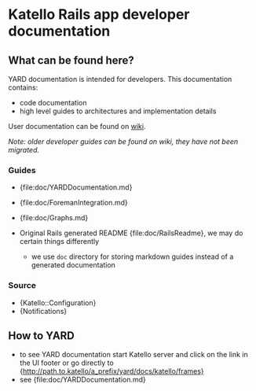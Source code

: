 # Katello Rails app developer documentation

## What can be found here?

YARD documentation is intended for developers. This documentation contains:

-   code documentation
-   high level guides to architectures and implementation details

User documentation can be found on [wiki](https://fedorahosted.org/katello/).

*Note: older developer guides can be found on wiki, they have not been migrated.*

### Guides

-   {file:doc/YARDDocumentation.md}
-   {file:doc/ForemanIntegration.md}
-   {file:doc/Graphs.md}
-   Original Rails generated README {file:doc/RailsReadme}, we may do certain things differently

    -   we use `doc` directory for storing markdown guides instead of a generated documentation

### Source

-   {Katello::Configuration}
-   {Notifications}

## How to YARD

-   to see YARD documentation start Katello server and click on the link in the UI footer or go directly to
    {http://path.to.katello/a_prefix/yard/docs/katello/frames}
-   see {file:doc/YARDDocumentation.md}

